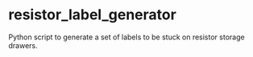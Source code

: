 # resistor_label_generator
Python script to generate a set of labels to be stuck on resistor storage drawers.
